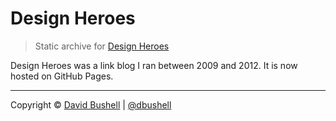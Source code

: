 Design Heroes
=============

> Static archive for [Design Heroes](/)

Design Heroes was a link blog I ran between 2009 and 2012. It is now hosted on GitHub Pages.

* * *

Copyright © [David Bushell](http://dbushell.com) | [@dbushell](http://twitter.com/dbushell)

